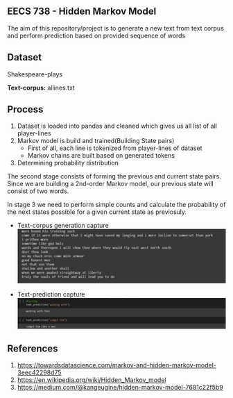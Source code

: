 ## EECS 738 - Hidden Markov Model
The aim of this repository/project is to generate a new text from text corpus and perform prediction based on provided sequence of words

## Dataset
<a src="https://www.kaggle.com/kingburrito666/shakespeare-plays?select=Shakespeare_data.csv">Shakespeare-plays</a>

**Text-corpus:** <a src="./data/alllines.txt" >allines.txt</a>

## Process

1.  Dataset is loaded into pandas and cleaned which gives us all  list of all player-lines
2. Markov model is build and trained(Building State pairs)
     * First of all, each line is tokenized from player-lines of dataset
     * Markov chains are built based on generated tokens
3. Determining probability distribution

The second stage consists of forming the previous and current state pairs. Since we are building a 2nd-order Markov model, our previous state will consist of two words.

In stage 3 we need to  perform simple counts and calculate the probability of the next states possible for a given current state as previosuly.

* Text-corpus generation capture
  <img src="./images/text_generation.png" >

* Text-prediction capture
  <img src="./images/text_prediction.PNG" >

## References
1. https://towardsdatascience.com/markov-and-hidden-markov-model-3eec42298d75
2. https://en.wikipedia.org/wiki/Hidden_Markov_model
3. https://medium.com/@kangeugine/hidden-markov-model-7681c22f5b9

 






